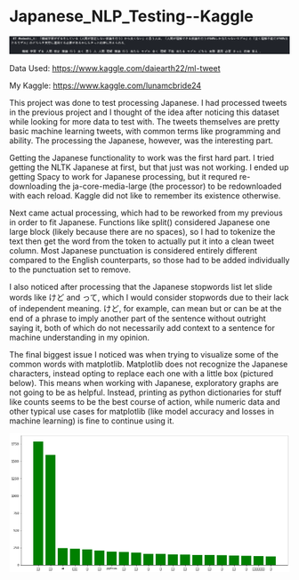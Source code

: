 # Japanese_NLP_Testing--Kaggle

![Japanese Data](https://github.com/Luna-McBride/Kaggle_Personal_Projects/blob/master/Natural%20Language%20Processing/Japanese_NLP_Testing/JapaneseProcessing.png)

Data Used: https://www.kaggle.com/daiearth22/ml-tweet

My Kaggle: https://www.kaggle.com/lunamcbride24

This project was done to test processing Japanese. I had processed tweets in the previous project and I thought of the idea after noticing this dataset while looking for more data to test with. The tweets themselves are pretty basic machine learning tweets, with common terms like programming and ability. The processing the Japanese, however, was the interesting part.

Getting the Japanese functionality to work was the first hard part. I tried getting the NLTK Japanese at first, but that just was not working. I ended up getting Spacy to work for Japanese processing, but it requred re-downloading the ja-core-media-large (the processor) to be redownloaded with each reload. Kaggle did not like to remember its existence otherwise.

Next came actual processing, which had to be reworked from my previous in order to fit Japanese. Functions like split() considered Japanese one large block (likely because there are no spaces), so I had to tokenize the text then get the word from the token to actually put it into a clean tweet column. Most Japanese punctuation is considered entirely different compared to the English counterparts, so those had to be added individually to the punctuation set to remove. 

I also noticed after processing that the Japanese stopwords list let slide words like けど and って, which I would consider stopwords due to their lack of independent meaning. けど, for example, can mean but or can be at the end of a phrase to imply another part of the sentence without outright saying it, both of which do not necessarily add context to a sentence for machine understanding in my opinion.

The final biggest issue I noticed was when trying to visualize some of the common words with matplotlib. Matplotlib does not recognize the Japanese characters, instead opting to replace each one with a little box (pictured below). This means when working with Japanese, exploratory graphs are not going to be as helpful. Instead, printing as python dictionaries for stuff like counts seems to be the best course of action, while numeric data and other typical use cases for matplotlib (like model accuracy and losses in machine learning) is fine to continue using it.

![Box Graph](https://github.com/Luna-McBride/Kaggle_Personal_Projects/blob/master/Natural%20Language%20Processing/Japanese_NLP_Testing/JapaneseProcessingGraph.png)
